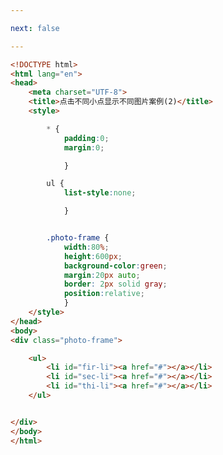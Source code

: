 ```yaml
---

next: false

---
```




<BlogInfo id="98" title="70.点击不同小点显示不同图片案例" author="白日梦想猿" pv=0 read_times=0 pre_cost_time="0分35秒" category="css学习" tag_list="['css学习']" create_time="2020.07.26 17:32:49" update_time="2020.07.26 17:34:51" />

```html
<!DOCTYPE html>
<html lang="en">
<head>
    <meta charset="UTF-8">
    <title>点击不同小点显示不同图片案例(2)</title>
    <style>

        * {
            padding:0;
            margin:0;

            }

        ul {
            list-style:none;

            }


        .photo-frame {
            width:80%;
            height:600px;
            background-color:green;
            margin:20px auto;
            border: 2px solid gray;
            position:relative;
            }
    </style>
</head>
<body>
<div class="photo-frame">

    <ul>
        <li id="fir-li"><a href="#"></a></li>
        <li id="sec-li"><a href="#"></a></li>
        <li id="thi-li"><a href="#"></a></li>
    </ul>


</div>
</body>
</html>
```



<ActionBox />
